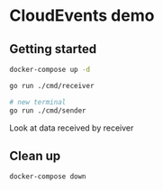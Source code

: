 # CloudEvents demo

## Getting started
```sh
docker-compose up -d

go run ./cmd/receiver

# new terminal
go run ./cmd/sender
```

Look at data received by receiver

## Clean up
```sh
docker-compose down
```